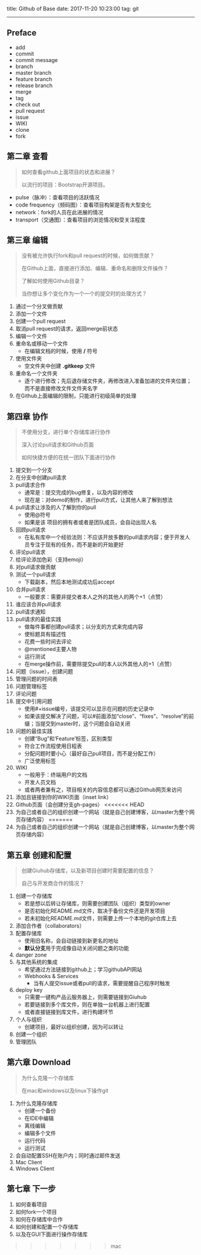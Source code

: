 title: Github of Base
date: 2017-11-20 10:23:00
tag: git

---

<!--more-->

## Preface ##

* add
* commit
* commit message
* branch
* master branch
* feature branch
* release branch
* merge
* tag
* check out
* pull request
* issue
* WIKI
* clone
* fork

## 第二章 查看 ##

> 如何查看github上面项目的状态和进展？
> 
> 以流行的项目：Bootstrap开源项目。

* pulse（脉冲）：查看项目的活跃情况
* code frequency（频码图）：查看项目构架是否有大型变化
* network：fork的人员在此进展的情况
* transport（交通图）：查看项目的浏览情况和受关注程度

## 第三章 编辑 ##

> 没有被允许执行fork和pull request的时候，如何做贡献？
> 
> 在Github上面，直接进行添加、编辑、重命名和删除文件操作？
> 
> 了解如何使用Github目录？
> 
> 当你想让多个变化作为一个一个的提交时的处理方式？

1. 通过一个分叉做贡献
2. 添加一个文件
3. 创建一个pull request
4.  取消pull request的请求，返回merge前状态
5. 编辑一个文件
6. 重命名或移动一个文件
	* 在编辑文档的时候，使用 **/** 符号
7. 使用文件夹
	* 空文件夹中创建 **.gitkeep** 文件
8. 重命名一个文件夹
	* 逐个进行修改；先后退存储文件夹，再修改进入准备加进的文件夹位置；而不是直接修改文件文件夹名字
9. 在Github上面编辑的限制，只能进行初级简单的处理

## 第四章 协作 ##

> 不使用分支，进行单个存储库进行协作
> 
> 深入讨论pull请求和Github页面
> 
> 如何快捷方便的在统一团队下面进行协作

1. 提交到一个分支
2. 在分支中创建pull请求
3. pull请求合作
	* 通常是：提交完成的bug修复，以及内容的修改
	* 现在是：对demo的制作，进行pull方式，让其他人来了解到想法
4. pull请求让涉及的人了解到你的pull
	* 使用@符号
	* 如果是该 项目的拥有者或者是团队成员，会自动出现人名
5. 回顾pull请求
	* 在私有库中一个经验法则：不应该开放多数的pull请求内容；便于开发人员专注于现有的任务，而不是新的开始更好
6. 评论pull请求
7. 给评论添加色彩（支持emoji）
8. 对pull请求做贡献
9. 测试一个pull请求
	* 下载副本，然后本地测试成功后accept
10. 合并pull请求
	* 一般要求：需要非提交者本人之外的其他人的两个+1（点赞）
11. 谁应该合并pull请求
12. pull请求通知
13. pull请求的最佳实践
	* 做每件事都创建pull请求；以分支的方式来完成内容
	* 使标题具有描述性
	* 花费一些时间去评论
	* @mentioned主要人物
	* 运行测试
	* 在merge操作前，需要除提交pull的本人以外其他人的+1（点赞）
14. 问题（issue），创建问题
15. 管理问题的时间表
16. 问题管理标签
17. 评论问题
18. 提交中引用问题
	* 使用#+issue编号，该提交可以显示在问题的历史记录中
	* 如果该提交解决了问题，可以#前面添加“close”、“fixes”、“resolve”的前缀；当提交到master时，这个问题会自动关闭
19. 问题的最佳实践
	* 创建“Bug”和‘Feature’标签，区别类型
	* 符合工作流程使用日程表
	* 分配问题时要小心（最好自己pull项目，而不是分配工作）
	* 广泛使用标签
20. WIKI
	* 一般用于：终端用户的文档
	* 开发人员文档
	* 或者两者兼有之，项目相关的内容信息都可以通过Github网页来访问
21. 添加且链接到你的WIKI页面（inset link）
22. Github页面（会创建分支gh-pages）
<<<<<<< HEAD
23. 为自己或者自己的组织创建一个网站（就是自己创建博客，以master为整个网页存储内容）
=======
23. 为自己或者自己的组织创建一个网站（就是自己创建博客，以master为整个网页存储内容）

## 第五章 创建和配置 ##

> 创建Giuhub存储库，以及新项目创建时需要配置的信息？
> 
> 自己与开发商合作的情况？

1. 创建一个存储库
	* 若是想以后转让存储库，则需要创建团队（组织）类型的owner
	* 是否初始化README.md文件，取决于备份文件还是开发项目
	* 若未初始化README.md文件，则需要上传一个本地的git仓库上去
2. 添加合作者（collaborators）
3. 配置存储库
	* 使用旧名称，会自动链接到新更名的地址
	* **默认分支**用于完成像自动关闭问题之类的功能
4. danger zone
5. 与其他系统的集成
	* 希望通过方法链接到github上；学习githubAPI网站
	* Webhooks & Services
		* 当有人提交issue或者pull的请求，需要提醒自己程序时触发
6. deploy key
	* 只需要一键构产品云服务器上，则需要链接到Giuhub
	* 若要链接到多个库文件，则在单独一台机器上进行配置
	* 或者直接链接到库文件，进行构建环节
7. 个人与组织
	* 创建项目，最好以组织创建，因为可以转让
8. 创建一个组织
9. 管理团队

## 第六章 Download ##

> 为什么克隆一个存储库
> 
> 在mac和windows以及linux下操作git

1. 为什么克隆存储库
	* 创建一个备份
	* 在IDE中编辑
	* 离线编辑
	* 编辑多个文件
	* 运行代码
	* 运行测试
2. 会自动配置SSH在账户内；同时通过邮件发送
3. Mac Client
4. Windows Client

## 第七章 下一步 ##

1. 如何查看项目
2. 如何fork一个项目
3. 如何在存储库中合作
4. 如何创建和配置一个存储库
5. 以及在GUI下面进行操作存储库
>>>>>>> mac
